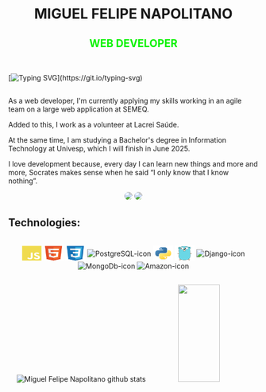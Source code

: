 <h1 align="center">MIGUEL FELIPE NAPOLITANO</h1>
<h2 align="center" style="color: #0DF205;" >WEB DEVELOPER</h2>
<br/>


[![Typing SVG](https://readme-typing-svg.herokuapp.com/?color=0DF205&size=35&center=true&vCenter=true&width=1000&lines=Hello!;Very+welcome+to+my+Github+page!;Feel+free!)](https://git.io/typing-svg)

##

<div>
  As a web developer, I'm currently applying my skills working in an agile team on a large web application at SEMEQ.       
  
  Added to this, I work as a volunteer at Lacrei Saúde.    
  
  At the same time, I am studying a Bachelor's degree in Information Technology at Univesp, which I will finish in June 2025.    

  I love development because, every day I can learn new things and more and more, Socrates makes sense when he said “I only know that I know nothing”.
</div>

<div align="center"> 
  <a href="https://www.linkedin.com/in/miguel-felipe-napolitano-70407776/" target="_blank"><img src="https://img.shields.io/badge/-LinkedIn-%230077B5?style=for-the-badge&logo=linkedin&logoColor=white" style="border-radius: 30px" target="_blank"></a> 
  <a href="https://wa.me/5519991255462" target="_blank"><img src="https://img.shields.io/badge/-Whatsapp-%25D366?style=for-the-badge&logo=Whatsapp&logoColor=white" style="border-radius: 30px" target="_blank"></a> 
</div> 

## Technologies:
<div style="display: inline_block" align="center"><br>
  <img align="center" alt="JavaScript-icon" height="30" width="40" src="https://raw.githubusercontent.com/devicons/devicon/master/icons/javascript/javascript-plain.svg">
  <img align="center" alt="HTML-icon" height="30" width="40" src="https://raw.githubusercontent.com/devicons/devicon/master/icons/html5/html5-original.svg">
  <img align="center" alt="CSS-icon" height="30" width="40" src="https://raw.githubusercontent.com/devicons/devicon/master/icons/css3/css3-original.svg">
  <img align="center" alt="PostgreSQL-icon" height="30" width="40" src="https://cdn.jsdelivr.net/gh/devicons/devicon/icons/postgresql/postgresql-plain-wordmark.svg" />
  <img align="center" alt="Python-icon" height="30" width="40" src="https://raw.githubusercontent.com/devicons/devicon/master/icons/python/python-original.svg">  
  <img align="center" alt="Go-icon" height="30" width="40" src="https://raw.githubusercontent.com/devicons/devicon/master/icons/go/go-original.svg">
  <img align="center" alt="Django-icon" height="30" width="40" src="https://cdn.jsdelivr.net/gh/devicons/devicon/icons/django/django-plain.svg">
  <img align="center" alt="MongoDb-icon" height="30" width="40" src="https://cdn.jsdelivr.net/gh/devicons/devicon/icons/mongodb/mongodb-original-wordmark.svg">  
  <img align="center" alt="Amazon-icon" height="30" width="40" src="https://cdn.jsdelivr.net/gh/devicons/devicon/icons/amazonwebservices/amazonwebservices-original-wordmark.svg" > 
</div> 

##

<div align="center">  
  <img width="49%" height="195px" src="https://github-readme-stats.vercel.app/api?username=Miguelnapolitano&show_icons=true&count_private=true&hide_border=true&title_color=0DF205&icon_color=0DF205&text_color=038C3E&bg_color=0d1117" alt="Miguel Felipe Napolitano github stats" /> 
  <img width="41%" height="195px" src="https://github-readme-stats.vercel.app/api/top-langs/?username=Miguelnapolitano&layout=compact&hide_border=true&title_color=0DF205&text_color=038C3E&bg_color=0d1117" />
</div>

